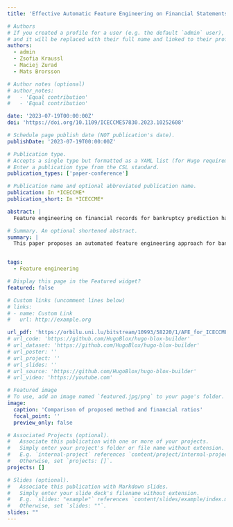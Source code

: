 ```yaml
---
title: 'Effective Automatic Feature Engineering on Financial Statements for Bankruptcy Prediction'

# Authors
# If you created a profile for a user (e.g. the default `admin` user), write the username (folder name) here
# and it will be replaced with their full name and linked to their profile.
authors:
  - admin
  - Zsofia Kraussl
  - Maciej Zurad
  - Mats Brorsson

# Author notes (optional)
# author_notes:
#   - 'Equal contribution'
#   - 'Equal contribution'

date: '2023-07-19T00:00:00Z'
doi: 'https://doi.org/10.1109/ICECCME57830.2023.10252608'

# Schedule page publish date (NOT publication's date).
publishDate: '2023-07-19T00:00:00Z'

# Publication type.
# Accepts a single type but formatted as a YAML list (for Hugo requirements).
# Enter a publication type from the CSL standard.
publication_types: ['paper-conference']

# Publication name and optional abbreviated publication name.
publication: In *ICECCME*
publication_short: In *ICECCME*

abstract: |
  Feature engineering on financial records for bankruptcy prediction has traditionally relied significantly on domain knowledge and typically results in a range of financial ratios but with limited complexity and feature utilization due to manual design. It is often a time-consuming and error-prone procedure, confined to the domain experts’ experience, without taking into account the characteristics of different data sets. In this paper, we propose an automated feature engineering approach to generate effective, explainable, and extensible model training features. The experiments have been conducted using a publicly available record of financial statements submitted to the Luxembourg Business Registers. This approach aims to improve bankruptcy prediction for professionals who may not possess the necessary engineering expertise or efficient data. The experimental results suggest that the proposed approach can provide valuable features for model training and in most of the cases, the model’s outcomes outperforms predominantly as compared to the traditional approaches and the well-known approaches the models, thus can provide valuable features for model training.

# Summary. An optional shortened abstract.
summary: |
  This paper proposes an automated feature engineering approach for bankruptcy prediction using financial records, demonstrating that it generates effective and explainable features that outperform traditional manual methods across most cases.


tags:
  - Feature engineering

# Display this page in the Featured widget?
featured: false

# Custom links (uncomment lines below)
# links:
# - name: Custom Link
#   url: http://example.org

url_pdf: 'https://orbilu.uni.lu/bitstream/10993/58220/1/AFE_for_ICECCME.pdf'
# url_code: 'https://github.com/HugoBlox/hugo-blox-builder'
# url_dataset: 'https://github.com/HugoBlox/hugo-blox-builder'
# url_poster: ''
# url_project: ''
# url_slides: ''
# url_source: 'https://github.com/HugoBlox/hugo-blox-builder'
# url_video: 'https://youtube.com'

# Featured image
# To use, add an image named `featured.jpg/png` to your page's folder.
image:
  caption: 'Comparison of proposed method and financial ratios'
  focal_point: ''
  preview_only: false

# Associated Projects (optional).
#   Associate this publication with one or more of your projects.
#   Simply enter your project's folder or file name without extension.
#   E.g. `internal-project` references `content/project/internal-project/index.md`.
#   Otherwise, set `projects: []`.
projects: []

# Slides (optional).
#   Associate this publication with Markdown slides.
#   Simply enter your slide deck's filename without extension.
#   E.g. `slides: "example"` references `content/slides/example/index.md`.
#   Otherwise, set `slides: ""`.
slides: ""
---
```

<!-- 
{{% callout note %}}
Click the _Cite_ button above to demo the feature to enable visitors to import publication metadata into their reference management software.
{{% /callout %}}

{{% callout note %}}
Create your slides in Markdown - click the _Slides_ button to check out the example.
{{% /callout %}}

Add the publication's **full text** or **supplementary notes** here. You can use rich formatting such as including [code, math, and images](https://docs.hugoblox.com/content/writing-markdown-latex/). -->
